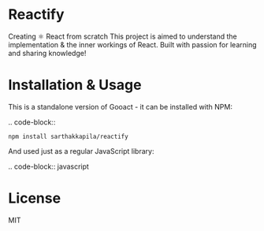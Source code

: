 # Reactify 
Creating ⚛️ React from scratch
This project is aimed to understand the implementation & the inner workings of React.
Built with passion for learning and sharing knowledge!

# Installation & Usage
This is a standalone version of Gooact - it can be installed with NPM:

.. code-block:: 
	
	npm install sarthakkapila/reactify
And used just as a regular JavaScript library:

.. code-block:: javascript

# License
MIT